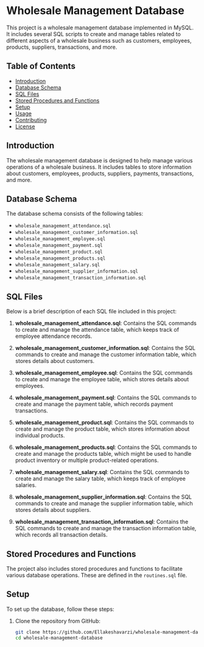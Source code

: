 # Wholesale Management Database

This project is a wholesale management database implemented in MySQL. It includes several SQL scripts to create and manage tables related to different aspects of a wholesale business such as customers, employees, products, suppliers, transactions, and more.

## Table of Contents

- [Introduction](#introduction)
- [Database Schema](#database-schema)
- [SQL Files](#sql-files)
- [Stored Procedures and Functions](#stored-procedures-and-functions)
- [Setup](#setup)
- [Usage](#usage)
- [Contributing](#contributing)
- [License](#license)

## Introduction

The wholesale management database is designed to help manage various operations of a wholesale business. It includes tables to store information about customers, employees, products, suppliers, payments, transactions, and more.

## Database Schema

The database schema consists of the following tables:
- `wholesale_management_attendance.sql`
- `wholesale_management_customer_information.sql`
- `wholesale_management_employee.sql`
- `wholesale_management_payment.sql`
- `wholesale_management_product.sql`
- `wholesale_management_products.sql`
- `wholesale_management_salary.sql`
- `wholesale_management_supplier_information.sql`
- `wholesale_management_transaction_information.sql`

## SQL Files

Below is a brief description of each SQL file included in this project:

1. **wholesale_management_attendance.sql**: Contains the SQL commands to create and manage the attendance table, which keeps track of employee attendance records.

2. **wholesale_management_customer_information.sql**: Contains the SQL commands to create and manage the customer information table, which stores details about customers.

3. **wholesale_management_employee.sql**: Contains the SQL commands to create and manage the employee table, which stores details about employees.

4. **wholesale_management_payment.sql**: Contains the SQL commands to create and manage the payment table, which records payment transactions.

5. **wholesale_management_product.sql**: Contains the SQL commands to create and manage the product table, which stores information about individual products.

6. **wholesale_management_products.sql**: Contains the SQL commands to create and manage the products table, which might be used to handle product inventory or multiple product-related operations.

7. **wholesale_management_salary.sql**: Contains the SQL commands to create and manage the salary table, which keeps track of employee salaries.

8. **wholesale_management_supplier_information.sql**: Contains the SQL commands to create and manage the supplier information table, which stores details about suppliers.

9. **wholesale_management_transaction_information.sql**: Contains the SQL commands to create and manage the transaction information table, which records all transaction details.

## Stored Procedures and Functions

The project also includes stored procedures and functions to facilitate various database operations. These are defined in the `routines.sql` file.

## Setup

To set up the database, follow these steps:

1. Clone the repository from GitHub:
   ```bash
   git clone https://github.com/Ellakeshavarzi/wholesale-management-database.git
   cd wholesale-management-database
